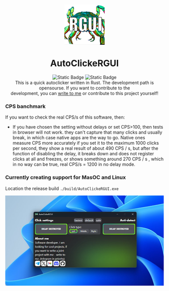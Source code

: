 <div align="center">
  
  ![Logo](src-tauri/icons/128x128.png)
  # AutoClickeRGUI   
  
  ![Static Badge](https://img.shields.io/badge/window-passing-e) ![Static Badge](https://img.shields.io/badge/license-MIT-blue)  
  This is a quick autoclicker written in Rust.
  The development path is opensourse.
  If you want to contribute to the    
  development, you can [write to me](https://t.me/leofaraf) or contribute to this project yourself!
</div>

### CPS banchmark
If you want to check the real CPS/s of this software, then:
- If you have chosen the setting without delays or set CPS>100, then tests in browser will not work. they can't capture that many clicks and usually break, in which case native apps are the way to go. Native ones measure CPS more accurately if you set it to the maximum 1000 clicks per second, they show a real result of about 490 CPS / s, but after the function of disabling the delay, it breaks down and does not register clicks at all and freezes, or shows something around 270 CPS / s , which in no way can be true, real CPS/s = 1200 in no delay mode.
### Currently creating support for MasOC and Linux
Location the release build `./build/AutoClickeRGUI.exe`

![AutoClickerImage](src/assets/icons/demo.jpg)
